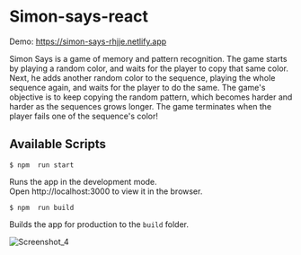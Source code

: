 # Simon-says-react  

Demo: https://simon-says-rhjje.netlify.app  

Simon Says is a game of memory and pattern recognition. The game starts by playing a random color, and waits for the player to copy that same color. Next, he adds another random color to the sequence, playing the whole sequence again, and waits for the player to do the same. The game's objective is to keep copying the random pattern, which becomes harder and harder as the sequences grows longer. The game terminates when the player fails one of the sequence's color!  

## Available Scripts  

` $ npm  run start `  

Runs the app in the development mode.   
Open http://localhost:3000 to view it in the browser.  

` $ npm  run build `  

Builds the app for production to the ` build ` folder.  

![Screenshot_4](https://user-images.githubusercontent.com/70751993/129582015-07369464-f602-4d08-9329-4a0b6c8b8960.png)
